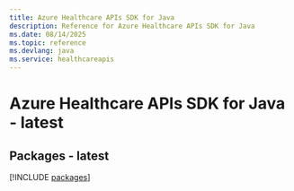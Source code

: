 ```yaml
---
title: Azure Healthcare APIs SDK for Java
description: Reference for Azure Healthcare APIs SDK for Java
ms.date: 08/14/2025
ms.topic: reference
ms.devlang: java
ms.service: healthcareapis
---
```

# Azure Healthcare APIs SDK for Java - latest
## Packages - latest
[!INCLUDE [packages](healthcare-apis-index.md)]